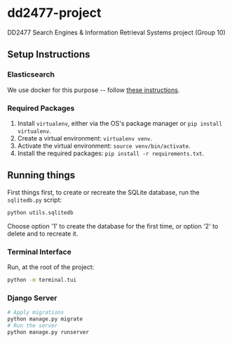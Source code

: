 # dd2477-project

DD2477 Search Engines &amp; Information Retrieval Systems project (Group 10)

## Setup Instructions

### Elasticsearch

We use docker for this purpose -- follow [these instructions](https://www.elastic.co/guide/en/elasticsearch/reference/current/docker.html).

### Required Packages

1. Install `virtualenv`, either via the OS's package manager or `pip install virtualenv`.
2. Create a virtual environment: `virtualenv venv`.
3. Activate the virtual environment: `source venv/bin/activate`.
4. Install the required packages: `pip install -r requirements.txt`.

## Running things

First things first, to create or recreate the SQLite database, run the `sqlitedb.py` script:

```bash
python utils.sqlitedb
```

Choose option '1' to create the database for the first time, or option '2' to delete and to recreate it.

### Terminal Interface

Run, at the root of the project:

```bash
python -m terminal.tui
```

### Django Server

```bash
# Apply migrations
python manage.py migrate
# Run the server
python manage.py runserver
```

